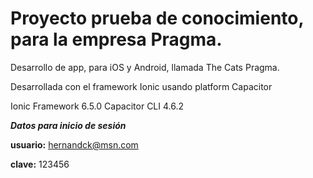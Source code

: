  # Proyecto prueba de conocimiento, para la empresa Pragma.



Desarrollo de app, para iOS y Android, llamada The Cats Pragma.

Desarrollada con el framework Ionic usando platform Capacitor

Ionic Framework      6.5.0
Capacitor CLI        4.6.2



***Datos para inicio de sesión***

**usuario:**
hernandck@msn.com

**clave:**
123456
